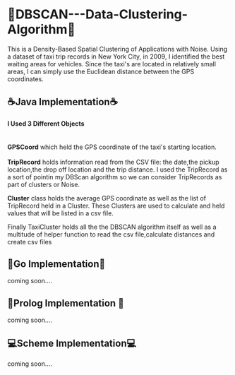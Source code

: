 # 🚕DBSCAN---Data-Clustering-Algorithm🚕
This is a Density-Based Spatial Clustering of Applications with Noise. Using a dataset of taxi trip records in New York City, in 2009, 
I identified the best waiting areas for vehicles. Since the taxi's are located in relatively small areas, I can simply use the Euclidean distance 
between the GPS coordinates.

<h2>☕Java Implementation☕</h2> 

<h4>I Used 3 Different Objects </h4> 
<br>
<strong>GPSCoord</strong> which held the GPS coordinate of the taxi's starting location.  <br>
<br>
<strong>TripRecord</strong> holds information read from the CSV file: the date,the pickup location,the drop off location and the trip distance. I used the TripRecord as a sort of pointin my DBScan algorithm so we can consider TripRecords as part of clusters or Noise.  <br>

<strong>Cluster</strong> class holds the average GPS coordinate as well as the list of TripRecord held in a Cluster. These Clusters are used to calculate and held values that will be listed in a csv file.  <br> 


Finally TaxiCluster holds all the the DBSCAN algorithm itself as well as a multitude of helper function to read the csv file,calculate distances and create csv files

<h2>🐻Go Implementation🐻</h2> 

coming soon....

<h2>💾Prolog Implementation 💾</h2> 

coming soon....

<h2>💻Scheme Implementation💻</h2> 

coming soon....
